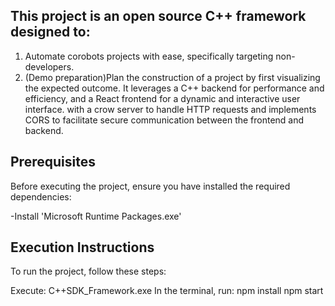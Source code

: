 ## This project is an open source C++ framework designed to:

1. Automate corobots projects with ease, specifically targeting non-developers.
2. (Demo preparation)Plan the construction of a project by first visualizing the expected outcome.
It leverages a C++ backend for performance and efficiency, and a React frontend for a dynamic and interactive user interface. with a crow server to handle HTTP requests and implements CORS to facilitate secure communication between the frontend and backend.

## Prerequisites
Before executing the project, ensure you have installed the required dependencies:

-Install 'Microsoft Runtime Packages.exe'

## Execution Instructions
To run the project, follow these steps:

Execute: C++SDK_Framework.exe
In the terminal, run:
npm install
npm start

